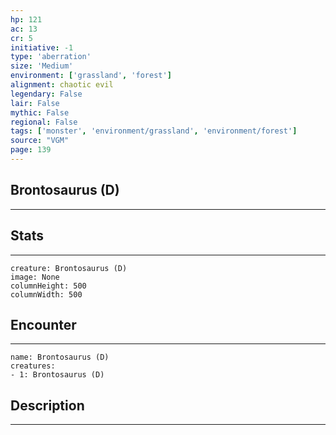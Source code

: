 ```yaml
---
hp: 121
ac: 13
cr: 5
initiative: -1
type: 'aberration'    
size: 'Medium'
environment: ['grassland', 'forest']
alignment: chaotic evil
legendary: False
lair: False
mythic: False
regional: False
tags: ['monster', 'environment/grassland', 'environment/forest']
source: "VGM"
page: 139
---
```


## Brontosaurus (D)
---



## Stats
---

```statblock
creature: Brontosaurus (D)
image: None
columnHeight: 500
columnWidth: 500
```

## Encounter
---

```encounter-table
name: Brontosaurus (D)
creatures:
- 1: Brontosaurus (D)
```

## Description
---





